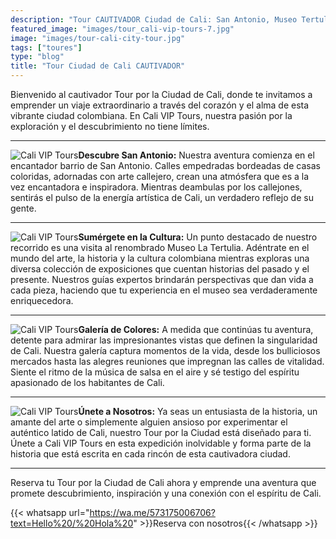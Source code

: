 ```yaml
---
description: "Tour CAUTIVADOR Ciudad de Cali: San Antonio, Museo Tertulia y el Centro"
featured_image: "images/tour_cali-vip-tours-7.jpg"
image: "images/tour-cali-city-tour.jpg"
tags: ["toures"]
type: "blog"
title: "Tour Ciudad de Cali CAUTIVADOR"
---
```


Bienvenido al cautivador Tour por la Ciudad de Cali, donde te invitamos a emprender un viaje extraordinario a través del corazón y el alma de esta vibrante ciudad colombiana. En Cali VIP Tours, nuestra pasión por la exploración y el descubrimiento no tiene límites.

---

![Cali VIP Tours](/images/tour_entry_1.jpg)**Descubre San Antonio:** Nuestra aventura comienza en el encantador barrio de San Antonio. Calles empedradas bordeadas de casas coloridas, adornadas con arte callejero, crean una atmósfera que es a la vez encantadora e inspiradora. Mientras deambulas por los callejones, sentirás el pulso de la energía artística de Cali, un verdadero reflejo de su gente.

---

![Cali VIP Tours](/images/tour_entry_2.jpg)**Sumérgete en la Cultura:** Un punto destacado de nuestro recorrido es una visita al renombrado Museo La Tertulia. Adéntrate en el mundo del arte, la historia y la cultura colombiana mientras exploras una diversa colección de exposiciones que cuentan historias del pasado y el presente. Nuestros guías expertos brindarán perspectivas que dan vida a cada pieza, haciendo que tu experiencia en el museo sea verdaderamente enriquecedora.

---

![Cali VIP Tours](/images/tour_entry_3.jpg)**Galería de Colores:** A medida que continúas tu aventura, detente para admirar las impresionantes vistas que definen la singularidad de Cali. Nuestra galería captura momentos de la vida, desde los bulliciosos mercados hasta las alegres reuniones que impregnan las calles de vitalidad. Siente el ritmo de la música de salsa en el aire y sé testigo del espíritu apasionado de los habitantes de Cali.

---

![Cali VIP Tours](/images/tour_entry_30.jpg)**Únete a Nosotros:** Ya seas un entusiasta de la historia, un amante del arte o simplemente alguien ansioso por experimentar el auténtico latido de Cali, nuestro Tour por la Ciudad está diseñado para ti. Únete a Cali VIP Tours en esta expedición inolvidable y forma parte de la historia que está escrita en cada rincón de esta cautivadora ciudad.

---

Reserva tu Tour por la Ciudad de Cali ahora y emprende una aventura que promete descubrimiento, inspiración y una conexión con el espíritu de Cali.

{{< whatsapp url="https://wa.me/573175006706?text=Hello%20/%20Hola%20" >}}Reserva con nosotros{{< /whatsapp >}}

